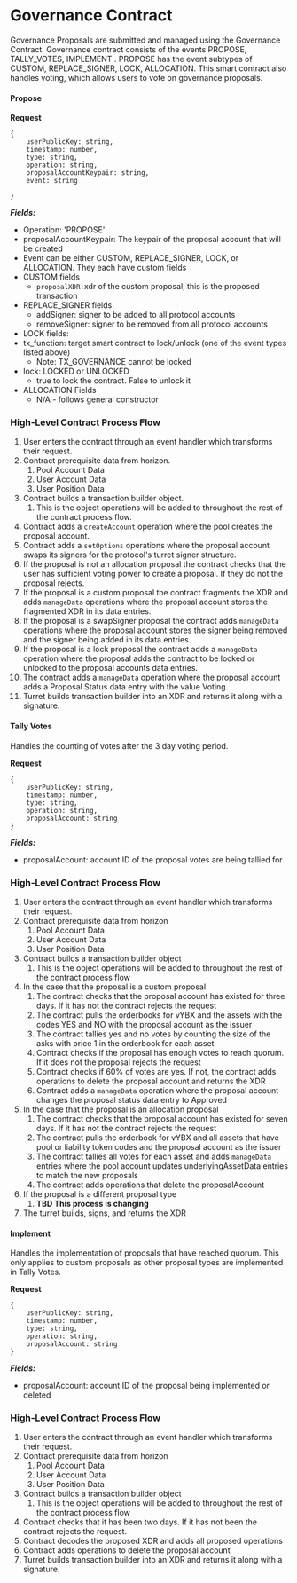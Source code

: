 # Governance Contract

Governance Proposals are submitted and managed using the Governance Contract. Governance contract consists of the events PROPOSE, TALLY\_VOTES, IMPLEMENT . PROPOSE has the event subtypes of CUSTOM, REPLACE\_SIGNER, LOCK, ALLOCATION. This smart contract also handles voting, which allows users to vote on governance proposals.

#### Propose

**Request**

```
{    
    userPublicKey: string,
    timestamp: number,
    type: string,
    operation: string,
    proposalAccountKeypair: string,
    event: string

}
```

&#x20;_**Fields:**_

* Operation: 'PROPOSE'
* proposalAccountKeypair: The keypair of the proposal account that will be created
* Event can be either CUSTOM, REPLACE\_SIGNER, LOCK, or ALLOCATION.  They each have custom fields
* CUSTOM fields
  * `proposalXDR:`xdr of the custom proposal, this is the proposed transaction
* REPLACE\_SIGNER fields
  * addSigner: signer to be added to all protocol accounts
  * removeSigner: signer to be removed from all protocol accounts
* LOCK fields:
* tx\_function: target smart contract to lock/unlock (one of the event types listed above)
  * Note: TX\_GOVERNANCE cannot be locked
* lock: LOCKED or UNLOCKED
  * true to lock the contract. False to unlock it&#x20;
* ALLOCATION Fields
  * N/A - follows general constructor

### High-Level Contract Process Flow

1. User enters the contract through an event handler which transforms their request.
2. Contract prerequisite data from horizon.
   1. Pool Account Data
   2. User Account Data
   3. User Position Data
3. Contract builds a transaction builder object.
   1. This is the object operations will be added to throughout the rest of the contract process flow.
4. Contract adds a `createAccount` operation where the pool creates the proposal account.
5. Contract adds a `setOptions` operations where the proposal account swaps its signers for the protocol's turret signer structure.
6. If the proposal is not an allocation proposal the contract checks that the user has sufficient voting power to create a proposal. If they do not the proposal rejects.
7. If the proposal is a custom proposal the contract fragments the XDR and adds `manageData` operations where the proposal account stores the fragmented XDR in its data entries.
8. If the proposal is a swapSigner proposal the contract adds `manageData` operations where the proposal account stores the signer being removed and the signer being added in its data entries.
9. If the proposal is a lock proposal the contract adds a `manageData` operation where the proposal adds the contract to be locked or unlocked to the proposal accounts data entries.
10. The contract adds a `manageData` operation where the proposal account adds a Proposal Status data entry with the value Voting.
11. Turret builds transaction builder into an XDR and returns it along with a signature.

#### Tally Votes

Handles the counting of votes after the 3 day voting period.

**Request**

```
{    
    userPublicKey: string,
    timestamp: number,
    type: string,
    operation: string,
    proposalAccount: string
}
```

_**Fields:**_

* proposalAccount: account ID of the proposal votes are being tallied for

### High-Level Contract Process Flow

1. User enters the contract through an event handler which transforms their request.
2. Contract prerequisite data from horizon
   1. Pool Account Data
   2. User Account Data
   3. User Position Data
3. Contract builds a transaction builder object
   1. This is the object operations will be added to throughout the rest of the contract process flow
4. In the case that the proposal is a custom proposal
   1. The contract checks that the proposal account has existed for three days. If it has not the contract rejects the request
   2. The contract pulls the orderbooks for vYBX and the assets with the codes YES and NO with the proposal account as the issuer
   3. The contract tallies yes and no votes by counting the size of the asks with price 1 in the orderbook for each asset
   4. Contract checks if the proposal has enough votes to reach quorum. If it does not the proposal rejects the request
   5. Contract checks if 60% of votes are yes. If not, the contract adds operations to delete the proposal account and returns the XDR
   6. Contract adds a `manageData` operation where the proposal account changes the proposal status data entry to Approved
5. In the case that the proposal is an allocation proposal
   1. The contract checks that the proposal account has existed for seven days. If it has not the contract rejects the request
   2. The contract pulls the orderbook for vYBX and all assets that have pool or liability token codes and the proposal account as the issuer
   3. The contract tallies all votes for each asset and adds `manageData` entries where the pool account updates underlyingAssetData entries to match the new proposals
   4. The contract adds operations that delete the proposalAccount
6. If the proposal is a different proposal type
   1. **TBD This process is changing**
7. The turret builds, signs, and returns the XDR

#### Implement

Handles the implementation of proposals that have reached quorum. This only applies to custom proposals as other proposal types are implemented in Tally Votes.

**Request**

```
{    
    userPublicKey: string,
    timestamp: number,
    type: string,
    operation: string,
    proposalAccount: string
}
```

_**Fields:**_

* proposalAccount: account ID of the proposal being implemented or deleted

### High-Level Contract Process Flow

1. User enters the contract through an event handler which transforms their request.
2. Contract prerequisite data from horizon
   1. Pool Account Data
   2. User Account Data
   3. User Position Data
3. Contract builds a transaction builder object
   1. This is the object operations will be added to throughout the rest of the contract process flow
4. Contract checks that it has been two days. If it has not been the contract rejects the request.
5. Contract decodes the proposed XDR and adds all proposed operations
6. Contract adds operations to delete the proposal account
7. Turret builds transaction builder into an XDR and returns it along with a signature.
